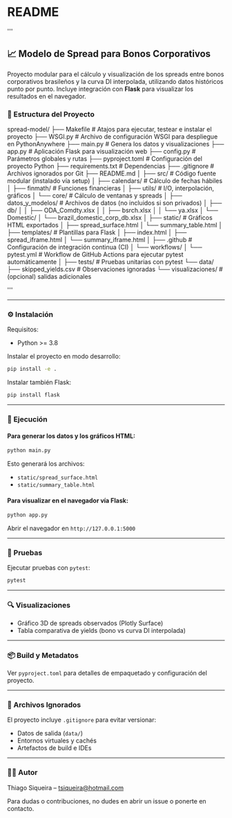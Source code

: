 

# README 

'''
## 📈 Modelo de Spread para Bonos Corporativos

Proyecto modular para el cálculo y visualización de los spreads entre bonos corporativos brasileños y la curva DI interpolada, utilizando datos históricos punto por punto. Incluye integración con **Flask** para visualizar los resultados en el navegador.

### 📁 Estructura del Proyecto

spread-model/
├── Makefile                     # Atajos para ejecutar, testear e instalar el proyecto
├── WSGI.py                      # Archivo de configuración WSGI para despliegue en PythonAnywhere
├── main.py                      # Genera los datos y visualizaciones
├── app.py                       # Aplicación Flask para visualización web
├── config.py                    # Parámetros globales y rutas
├── pyproject.toml               # Configuración del proyecto Python
├── requirements.txt             # Dependencias
├── .gitignore                   # Archivos ignorados por Git
├── README.md
│
├── src/                         # Código fuente modular (instalado vía setup)
│   ├── calendars/               # Cálculo de fechas hábiles
│   ├── finmath/                 # Funciones financieras
│   ├── utils/                   # I/O, interpolación, gráficos
│   └── core/                    # Cálculo de ventanas y spreads
│
├── datos_y_modelos/            # Archivos de datos (no incluidos si son privados)
│   ├── db/
│   │   ├── ODA_Comdty.xlsx
│   │   ├── bsrch.xlsx
│   │   └── ya.xlsx
│   └── Domestic/
│       └── brazil_domestic_corp_db.xlsx
│
├── static/                      # Gráficos HTML exportados
│   ├── spread_surface.html
│   └── summary_table.html
│
├── templates/                   # Plantillas para Flask
│   ├── index.html
│   ├── spread_iframe.html
│   └── summary_iframe.html
│
├── .github                      # Configuración de integración continua (CI)
│   └── workflows/
│       └── pytest.yml           # Workflow de GitHub Actions para ejecutar pytest automáticamente
│
├── tests/                       # Pruebas unitarias con pytest
└── data/
    ├── skipped_yields.csv       # Observaciones ignoradas
    └── visualizaciones/         # (opcional) salidas adicionales

'''

---

### ⚙️ Instalación
Requisitos:
- Python >= 3.8

Instalar el proyecto en modo desarrollo:
```bash
pip install -e .
```

Instalar también Flask:
```bash
pip install flask
```

---

### 🚀 Ejecución

#### Para generar los datos y los gráficos HTML:
```bash
python main.py
```

Esto generará los archivos:
- `static/spread_surface.html`
- `static/summary_table.html`

#### Para visualizar en el navegador vía Flask:
```bash
python app.py
```
Abrir el navegador en `http://127.0.0.1:5000`

---

### 🧪 Pruebas
Ejecutar pruebas con `pytest`:
```bash
pytest
```

---

### 🔍 Visualizaciones
- Gráfico 3D de spreads observados (Plotly Surface)
- Tabla comparativa de yields (bono vs curva DI interpolada)

---

### 📦 Build y Metadatos
Ver `pyproject.toml` para detalles de empaquetado y configuración del proyecto.

---

### 🧹 Archivos Ignorados
El proyecto incluye `.gitignore` para evitar versionar:
- Datos de salida (`data/`)
- Entornos virtuales y cachés
- Artefactos de build e IDEs

---

### 👨‍💻 Autor
Thiago Siqueira – [tsiqueira@hotmail.com](mailto:tsiqueira@hotmail.com)

Para dudas o contribuciones, no dudes en abrir un issue o ponerte en contacto.